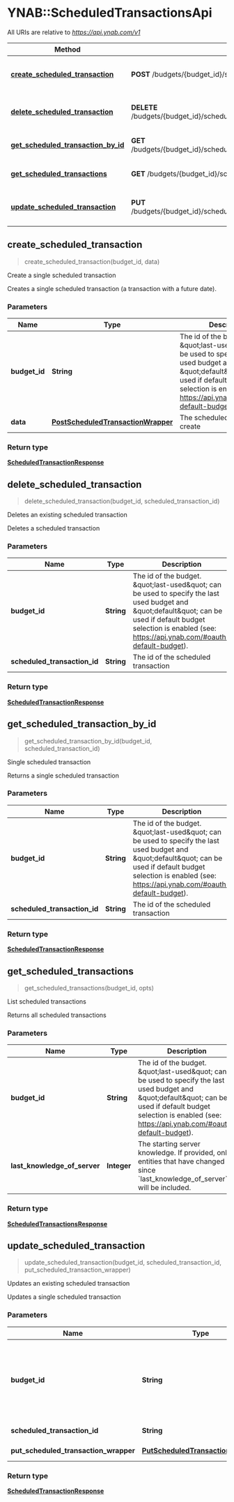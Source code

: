 # YNAB::ScheduledTransactionsApi

All URIs are relative to *https://api.ynab.com/v1*

| Method | HTTP request | Description |
| ------ | ------------ | ----------- |
| [**create_scheduled_transaction**](ScheduledTransactionsApi.md#create_scheduled_transaction) | **POST** /budgets/{budget_id}/scheduled_transactions | Create a single scheduled transaction |
| [**delete_scheduled_transaction**](ScheduledTransactionsApi.md#delete_scheduled_transaction) | **DELETE** /budgets/{budget_id}/scheduled_transactions/{scheduled_transaction_id} | Deletes an existing scheduled transaction |
| [**get_scheduled_transaction_by_id**](ScheduledTransactionsApi.md#get_scheduled_transaction_by_id) | **GET** /budgets/{budget_id}/scheduled_transactions/{scheduled_transaction_id} | Single scheduled transaction |
| [**get_scheduled_transactions**](ScheduledTransactionsApi.md#get_scheduled_transactions) | **GET** /budgets/{budget_id}/scheduled_transactions | List scheduled transactions |
| [**update_scheduled_transaction**](ScheduledTransactionsApi.md#update_scheduled_transaction) | **PUT** /budgets/{budget_id}/scheduled_transactions/{scheduled_transaction_id} | Updates an existing scheduled transaction |


## create_scheduled_transaction

> <ScheduledTransactionResponse> create_scheduled_transaction(budget_id, data)

Create a single scheduled transaction

Creates a single scheduled transaction (a transaction with a future date).

### Parameters

| Name | Type | Description | Notes |
| ---- | ---- | ----------- | ----- |
| **budget_id** | **String** | The id of the budget. \&quot;last-used\&quot; can be used to specify the last used budget and \&quot;default\&quot; can be used if default budget selection is enabled (see: https://api.ynab.com/#oauth-default-budget). |  |
| **data** | [**PostScheduledTransactionWrapper**](PostScheduledTransactionWrapper.md) | The scheduled transaction to create |  |

### Return type

[**ScheduledTransactionResponse**](ScheduledTransactionResponse.md)


## delete_scheduled_transaction

> <ScheduledTransactionResponse> delete_scheduled_transaction(budget_id, scheduled_transaction_id)

Deletes an existing scheduled transaction

Deletes a scheduled transaction

### Parameters

| Name | Type | Description | Notes |
| ---- | ---- | ----------- | ----- |
| **budget_id** | **String** | The id of the budget. \&quot;last-used\&quot; can be used to specify the last used budget and \&quot;default\&quot; can be used if default budget selection is enabled (see: https://api.ynab.com/#oauth-default-budget). |  |
| **scheduled_transaction_id** | **String** | The id of the scheduled transaction |  |

### Return type

[**ScheduledTransactionResponse**](ScheduledTransactionResponse.md)


## get_scheduled_transaction_by_id

> <ScheduledTransactionResponse> get_scheduled_transaction_by_id(budget_id, scheduled_transaction_id)

Single scheduled transaction

Returns a single scheduled transaction

### Parameters

| Name | Type | Description | Notes |
| ---- | ---- | ----------- | ----- |
| **budget_id** | **String** | The id of the budget. \&quot;last-used\&quot; can be used to specify the last used budget and \&quot;default\&quot; can be used if default budget selection is enabled (see: https://api.ynab.com/#oauth-default-budget). |  |
| **scheduled_transaction_id** | **String** | The id of the scheduled transaction |  |

### Return type

[**ScheduledTransactionResponse**](ScheduledTransactionResponse.md)


## get_scheduled_transactions

> <ScheduledTransactionsResponse> get_scheduled_transactions(budget_id, opts)

List scheduled transactions

Returns all scheduled transactions

### Parameters

| Name | Type | Description | Notes |
| ---- | ---- | ----------- | ----- |
| **budget_id** | **String** | The id of the budget. \&quot;last-used\&quot; can be used to specify the last used budget and \&quot;default\&quot; can be used if default budget selection is enabled (see: https://api.ynab.com/#oauth-default-budget). |  |
| **last_knowledge_of_server** | **Integer** | The starting server knowledge.  If provided, only entities that have changed since &#x60;last_knowledge_of_server&#x60; will be included. | [optional] |

### Return type

[**ScheduledTransactionsResponse**](ScheduledTransactionsResponse.md)


## update_scheduled_transaction

> <ScheduledTransactionResponse> update_scheduled_transaction(budget_id, scheduled_transaction_id, put_scheduled_transaction_wrapper)

Updates an existing scheduled transaction

Updates a single scheduled transaction

### Parameters

| Name | Type | Description | Notes |
| ---- | ---- | ----------- | ----- |
| **budget_id** | **String** | The id of the budget. \&quot;last-used\&quot; can be used to specify the last used budget and \&quot;default\&quot; can be used if default budget selection is enabled (see: https://api.ynab.com/#oauth-default-budget). |  |
| **scheduled_transaction_id** | **String** | The id of the scheduled transaction |  |
| **put_scheduled_transaction_wrapper** | [**PutScheduledTransactionWrapper**](PutScheduledTransactionWrapper.md) | The scheduled transaction to update |  |

### Return type

[**ScheduledTransactionResponse**](ScheduledTransactionResponse.md)

